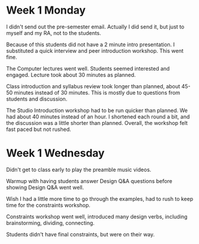 # Week 1 Monday

I didn't send out the pre-semester email. Actually I did send it, but just to myself and my RA, not to the students.

Because of this students did not have a 2 minute intro presentation. I substituted a quick interview and peer introduction workshop. This went fine.

The Computer lectures went well. Students seemed interested and engaged. Lecture took about 30 minutes as planned.

Class introduction and syllabus review took longer than planned, about 45-50 minutes instead of 30 minutes. This is mostly due to questions from students and discussion.

The Studio Introduction workshop had to be run quicker than planned. We had about 40 minutes instead of an hour. I shortened each round a bit, and the discussion was a little shorter than planned. Overall, the workshop felt fast paced but not rushed.

# Week 1 Wednesday

Didn't get to class early to play the preamble music videos.

Warmup with having students answer Design Q&A questions before showing Design Q&A went well.

Wish I had a little more time to go through the examples, had to rush to keep time for the constraints workshop.

Constraints workshop went well, introduced many design verbs, including brainstorming, dividing, connecting.

Students didn't have final constraints, but were on their way.
